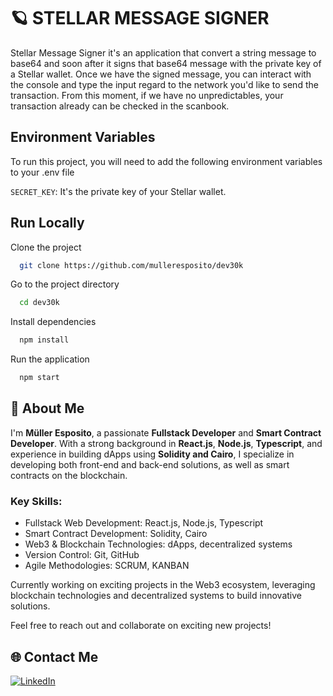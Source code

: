 
# 🪐 STELLAR MESSAGE SIGNER

Stellar Message Signer it's an application that convert a string message to base64 and soon after it signs that base64 message with the private key of a Stellar wallet. Once we have the signed message, you can interact with the console and type the input regard to the network you'd like to send the transaction. From this moment, if we have no unpredictables, your transaction already can be checked in the scanbook.


## Environment Variables

To run this project, you will need to add the following environment variables to your .env file

`SECRET_KEY`: It's the private key of your Stellar wallet.


## Run Locally

Clone the project

```bash
  git clone https://github.com/mulleresposito/dev30k
```

Go to the project directory

```bash
  cd dev30k
```

Install dependencies

```bash
  npm install
```

Run the application

```bash
  npm start
```

## 🚀 About Me
I'm **Müller Esposito**, a passionate **Fullstack Developer** and **Smart Contract Developer**. With a strong background in **React.js**, **Node.js**, **Typescript**, and experience in building dApps using **Solidity and Cairo**, I specialize in developing both front-end and back-end solutions, as well as smart contracts on the blockchain.

### Key Skills:
 - Fullstack Web Development: React.js, Node.js, Typescript
 - Smart Contract Development: Solidity, Cairo
 - Web3 & Blockchain Technologies: dApps, decentralized systems
 - Version Control: Git, GitHub
 - Agile Methodologies: SCRUM, KANBAN

Currently working on exciting projects in the Web3 ecosystem, leveraging blockchain technologies and decentralized systems to build innovative solutions.

Feel free to reach out and collaborate on exciting new projects!

## 🌐 Contact Me
[![LinkedIn](https://img.shields.io/badge/LinkedIn-0077B5?style=for-the-badge&logo=linkedin&logoColor=white)](https://linkedin.com/in/mulleresposito)